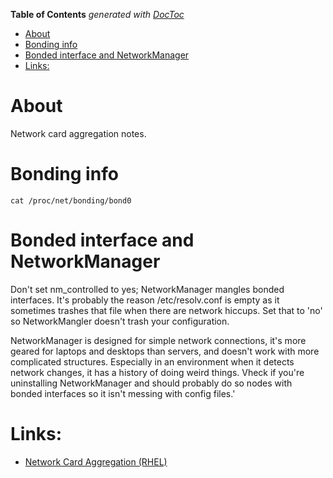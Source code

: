 <!-- START doctoc generated TOC please keep comment here to allow auto update -->
<!-- DON'T EDIT THIS SECTION, INSTEAD RE-RUN doctoc TO UPDATE -->
**Table of Contents**  *generated with [DocToc](https://github.com/thlorenz/doctoc)*

- [About](#about)
- [Bonding info](#bonding-info)
- [Bonded interface and NetworkManager](#bonded-interface-and-networkmanager)
- [Links:](#links)

<!-- END doctoc generated TOC please keep comment here to allow auto update -->

# About

Network card aggregation notes.

# Bonding info

```
cat /proc/net/bonding/bond0
```
# Bonded interface and NetworkManager

Don't set nm_controlled to yes; NetworkManager mangles bonded interfaces. It's probably the reason /etc/resolv.conf is empty as it sometimes trashes that file when there are network hiccups. Set that to 'no' so NetworkMangler doesn't trash your configuration. 

NetworkManager is designed for simple network connections, it's more geared for laptops and desktops than servers, and doesn't work with more complicated structures. Especially in an environment when it detects network changes, it has a history of doing weird things. Vheck if you're uninstalling NetworkManager and should probably do so nodes with bonded interfaces so it isn't messing with config files.'

# Links:

* [Network Card Aggregation (RHEL)](http://panoramicsolution.com/blog/?p=388)
